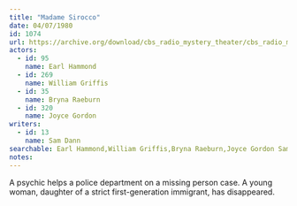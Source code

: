 ```yaml
---
title: "Madame Sirocco"
date: 04/07/1980
id: 1074
url: https://archive.org/download/cbs_radio_mystery_theater/cbs_radio_mystery_theater-1051-1100.zip/cbs_radio_mystery_theater-1051-1100%2Fcbsrmt_1074_madame_sirocco.mp3
actors:  
  - id: 95
    name: Earl Hammond  
  - id: 269
    name: William Griffis  
  - id: 35
    name: Bryna Raeburn  
  - id: 320
    name: Joyce Gordon
writers:  
  - id: 13
    name: Sam Dann
searchable: Earl Hammond,William Griffis,Bryna Raeburn,Joyce Gordon Sam Dann
notes:  
---
```

A psychic helps a police department on a missing person case. A young woman, daughter of a strict first-generation immigrant, has disappeared.